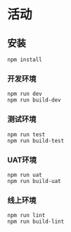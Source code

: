 # 活动

## 安装
```
npm install
```

### 开发环境
```
npm run dev
npm run build-dev
```

### 测试环境
```
npm run test
npm run build-test
```

### UAT环境
```
npm run uat
npm run build-uat
```

### 线上环境
```
npm run lint
npm run build-lint
```

